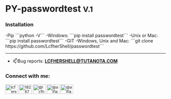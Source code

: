 # PY-passwordtest <small class='version_passwordtest'>V.1</small>

<h3 align="left">Installation</h3>
-Pip
  ```python -V```
  -Windows:
  ```pip install passwordtest```
  -Unix or Mac:
  ```pip install passwordtest```
-GIT
  -Windows, Unix and Mac:
  ```git clone https://github.com/LcfherShell/passwordtest```
  
-----------------------------------------
- 📫Bug reports: **LCFHERSHELL@TUTANOTA.COM**
<h3 align="left">Connect with me:</h3>
<p align="left">
  <small>
    <a href="https://twitter.com/lcfershell" target="blank"><img align="center" src="https://raw.githubusercontent.com/rahuldkjain/github-profile-readme-generator/master/src/images/icons/Social/twitter.svg" alt="lcfershell" height="30" width="40" /></a>
    <a href="https://stackoverflow.com/users/18267661" target="blank"><img align="center" src="https://raw.githubusercontent.com/rahuldkjain/github-profile-readme-generator/master/src/images/icons/Social/stack-overflow.svg" alt="18267661" height="30" width="40" /></a>
    <a href="https://instagram.com/@lcfhershell" target="blank"><img align="center" src="https://raw.githubusercontent.com/rahuldkjain/github-profile-readme-generator/master/src/images/icons/Social/instagram.svg" alt="@lcfhershell" height="30" width="40" /></a>
    <a href="https://medium.com/@alfiandecker2" target="blank"><img align="center" src="https://raw.githubusercontent.com/rahuldkjain/github-profile-readme-generator/master/src/images/icons/Social/medium.svg" alt="@alfiandecker2" height="30" width="40" /></a>
    <a href="https://www.hackerrank.com/@alfiandecker2" target="blank"><img align="center" src="https://raw.githubusercontent.com/rahuldkjain/github-profile-readme-generator/master/src/images/icons/Social/hackerrank.svg" alt="@alfiandecker2" height="30" width="40" /></a> 
 </small>
</p>
